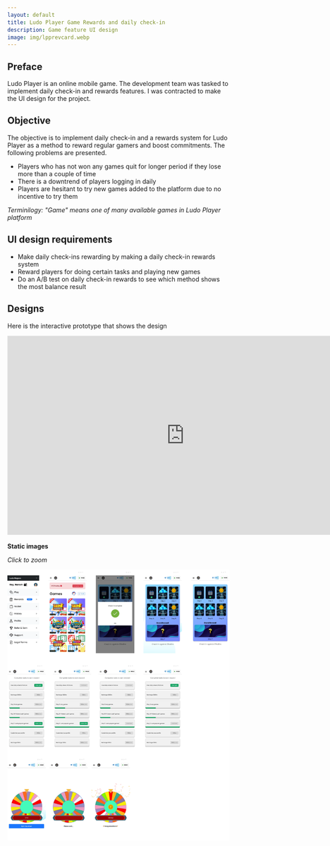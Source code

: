 ```yaml
---
layout: default
title: Ludo Player Game Rewards and daily check-in
description: Game feature UI design
image: img/lpprevcard.webp
---
```


## Preface

Ludo Player is an online mobile game. The development team was tasked to implement daily check-in and rewards features. I was contracted to make the UI design for the project. 

## Objective

The objective is to implement daily check-in and a rewards system for Ludo Player as a method to reward regular gamers and boost commitments. The following problems are presented. 

* Players who has not won any games quit for longer period if they lose more than a couple of time
* There is a downtrend of players logging in daily
* Players are hesitant to try new games added to the platform due to no incentive to try them

_Terminilogy: "Game" means one of many available games in Ludo Player platform_

## UI design requirements

* Make daily check-ins rewarding by making a daily check-in rewards system
* Reward players for doing certain tasks and playing new games
* Do an A/B test on daily check-in rewards to see which method shows the most balance result

## Designs

Here is the interactive prototype that shows the design

<iframe style="border: 1px solid rgba(0, 0, 0, 0.1);" width="800" height="450" src="https://www.figma.com/embed?embed_host=share&url=https%3A%2F%2Fwww.figma.com%2Fproto%2F5dDZ5RireDKsHaNWPKf7XR%2FRewards-Mechanism-LP%3Ftype%3Ddesign%26node-id%3D1-94%26t%3DeTPJFGO1Y0EIG1Rs-1%26scaling%3Dscale-down%26page-id%3D0%253A1%26starting-point-node-id%3D1%253A94%26mode%3Ddesign" allowfullscreen></iframe>

**Static images**

_Click to zoom_

<a href="img/staticpreview.webp"><img src="img/staticpreview.webp"></a>